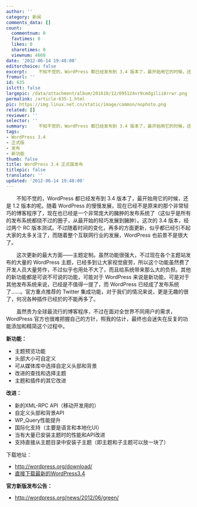 ```yaml
---
author: ''
category: 新闻
comments_data: []
count:
  commentnum: 0
  favtimes: 0
  likes: 0
  sharetimes: 0
  viewnum: 4660
date: '2012-06-14 19:48:00'
editorchoice: false
excerpt: 　　不知不觉的，WordPress 都已经发布到 3.4 版本了，最开始用它的时候，还是 1.2 版本的呢。随着 WordPress 的慢慢发展，现在已经不是原来的那个非常轻巧的博客程序了，现在也已经是一个非常庞大的臃肿的发布系统  ...
fromurl: ''
id: 635
islctt: false
largepic: /data/attachment/album/201610/12/095124vr9cmdgilii8rrwr.png
permalink: /article-635-1.html
pic: https://img.linux.net.cn/static/image/common/nophoto.png
related: []
reviewer: ''
selector: ''
summary: 　　不知不觉的，WordPress 都已经发布到 3.4 版本了，最开始用它的时候，还是 1.2 版本的呢。随着 WordPress 的慢慢发展，现在已经不是原来的那个非常轻巧的博客程序了，现在也已经是一个非常庞大的臃肿的发布系统  ...
tags:
- WordPress 3.4
- 正式版
- 发布
- 新功能
thumb: false
title: WordPress 3.4 正式版发布
titlepic: false
translator: ''
updated: '2012-06-14 19:48:00'
---
```


　　不知不觉的，WordPress 都已经发布到 3.4 版本了，最开始用它的时候，还是 1.2 版本的呢。随着 WordPress 的慢慢发展，现在已经不是原来的那个非常轻巧的博客程序了，现在也已经是一个非常庞大的臃肿的发布系统了（这似乎是所有的发布系统都绕不过的圈子，从最开始的轻巧发展到臃肿）。这次的 3.4 版本，经过两个 RC 版本测试。不过随着时间的变化，再多的方面更新，似乎都已经引不起大家的太多关注了，而随着整个互联网行业的发展，WordPress 也前景不是很大了。


　　这次更新的最大方面——主题定制。虽然功能很强大，不过现在各个主题站发布的大量的 WordPress 主题，已经多到让大家视觉疲劳，所以这个功能虽然费了开发人员大量劳作，不过似乎也用处不大了，而且给系统带来那么大的负担。其他的新功能都是可说不可说的功能，可能对于 WordPress 来说是新功能，可是对于其他发布系统来说，已经是不值得一提了，而 WordPress 已经成了发布系统了……。官方重点推荐的 Twitter 集成功能，对于我们的情况来说，更是无趣的很了，何况各种插件已经於的不能再多了。


　　虽然贵为全球最流行的博客程序，不过在面对全世界不同用户的需求，WordPress 官方也很难把握自己的方针，照我的估计，最终也会迷失在反复的功能添加和精简这个过程中。


**新功能：**


* 主题预览功能
* 头部大小可自定义
* 可从媒体库中选择自定义头部和背景
* 改进的查找和选择主题
* 主题和插件的其它改进


**改进：**


* 新的XML-RPC API（移动开发用的）
* 自定义头部和背景API
* WP\_Query性能提升
* 国际化支持（主要是语言和本地化UI）
* 当有大量已安装主题时的性能和API改进
* 支持直接从主题目录中安装子主题（即主题和子主题可以放一块了）


下载地址：


* <http://wordpress.org/download/>
* [直接下载最新的WordPress3.4](http://wordpress.org/latest.zip)


**官方新版发布公告：**


* <http://wordpress.org/news/2012/06/green/>